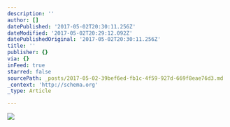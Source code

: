 ```yaml
---
description: ''
author: []
datePublished: '2017-05-02T20:30:11.256Z'
dateModified: '2017-05-02T20:29:12.092Z'
datePublishedOriginal: '2017-05-02T20:30:11.256Z'
title: ''
publisher: {}
via: {}
inFeed: true
starred: false
sourcePath: _posts/2017-05-02-39bef6ed-fb1c-4f59-927d-669f8eae76d3.md
_context: 'http://schema.org'
_type: Article

---
```

![](https://the-grid-user-content.s3-us-west-2.amazonaws.com/590c0861-16c0-4792-88d8-19955c42edb2.png)